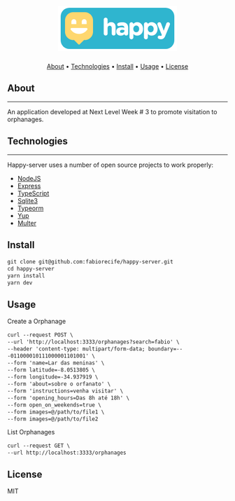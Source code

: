 <h1 align="center">
  <img  alt="happy logo" src=".github/happy-logo.png">
</h1>



<p align="center">
 <a href="#about">About</a> •
 <a href="#Technologies">Technologies</a> • 
 <a href="#Install">Install</a> • 
 <a href="#Usage">Usage</a> • 
 <a href="#License">License</a>
 </p>

##  About
---
An application developed at Next Level Week # 3 to promote visitation to orphanages.


##  Technologies
---
Happy-server uses a number of open source projects to work properly:

- [NodeJS](https://nodejs.org/)
- [Express](https://expressjs.com/)
- [TypeScript](https://www.typescriptlang.org/)
- [Sqlite3](https://www.sqlite.org/index.html)
- [Typeorm](https://typeorm.io/)
- [Yup](https://github.com/jquense/yup)
- [Multer](https://github.com/expressjs/multer)

## Install

    git clone git@github.com:fabiorecife/happy-server.git
    cd happy-server
    yarn install
    yarn dev


## Usage

Create a Orphanage

    curl --request POST \
    --url 'http://localhost:3333/orphanages?search=fabio' \
    --header 'content-type: multipart/form-data; boundary=---011000010111000001101001' \
    --form 'name=Lar das meninas' \
    --form latitude=-8.0513805 \
    --form longitude=-34.937919 \
    --form 'about=sobre o orfanato' \
    --form 'instructions=venha visitar' \
    --form 'opening_hours=Das 8h até 18h' \
    --form open_on_weekends=true \
    --form images=@/path/to/file1 \
    --form images=@/path/to/file2    

List Orphanages

    curl --request GET \
    --url http://localhost:3333/orphanages



## License

MIT